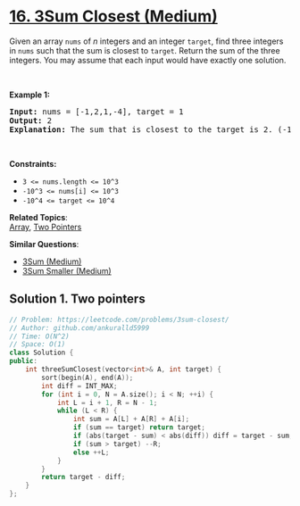 # [16. 3Sum Closest (Medium)](https://leetcode.com/problems/3sum-closest/)

<p>Given an array <code>nums</code> of <em>n</em> integers and an integer <code>target</code>, find three integers in <code>nums</code>&nbsp;such that the sum is closest to&nbsp;<code>target</code>. Return the sum of the three integers. You may assume that each input would have exactly one solution.</p>

<p>&nbsp;</p>
<p><strong>Example 1:</strong></p>

<pre><strong>Input:</strong> nums = [-1,2,1,-4], target = 1
<strong>Output:</strong> 2
<strong>Explanation:</strong> The sum that is closest to the target is 2. (-1 + 2 + 1 = 2).
</pre>

<p>&nbsp;</p>
<p><strong>Constraints:</strong></p>

<ul>
	<li><code>3 &lt;= nums.length &lt;= 10^3</code></li>
	<li><code>-10^3&nbsp;&lt;= nums[i]&nbsp;&lt;= 10^3</code></li>
	<li><code>-10^4&nbsp;&lt;= target&nbsp;&lt;= 10^4</code></li>
</ul>


**Related Topics**:  
[Array](https://leetcode.com/tag/array/), [Two Pointers](https://leetcode.com/tag/two-pointers/)

**Similar Questions**:
* [3Sum (Medium)](https://leetcode.com/problems/3sum/)
* [3Sum Smaller (Medium)](https://leetcode.com/problems/3sum-smaller/)

## Solution 1. Two pointers

```cpp
// Problem: https://leetcode.com/problems/3sum-closest/
// Author: github.com/ankuralld5999
// Time: O(N^2)
// Space: O(1)
class Solution {
public:
    int threeSumClosest(vector<int>& A, int target) {
        sort(begin(A), end(A));
        int diff = INT_MAX;
        for (int i = 0, N = A.size(); i < N; ++i) {
            int L = i + 1, R = N - 1;
            while (L < R) {
                int sum = A[L] + A[R] + A[i];
                if (sum == target) return target;
                if (abs(target - sum) < abs(diff)) diff = target - sum;
                if (sum > target) --R;
                else ++L;
            }
        }
        return target - diff;
    }
};
```
